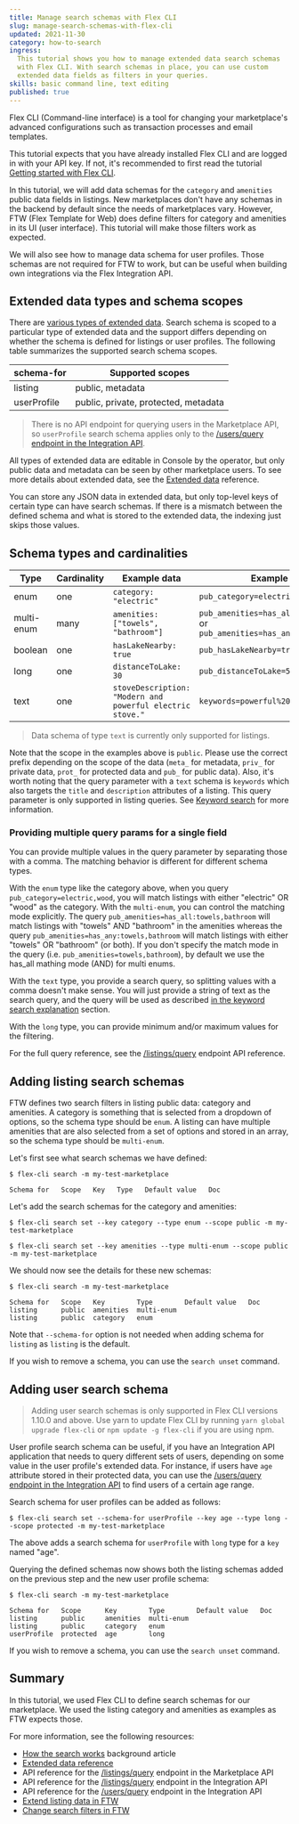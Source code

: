 ```yaml
---
title: Manage search schemas with Flex CLI
slug: manage-search-schemas-with-flex-cli
updated: 2021-11-30
category: how-to-search
ingress:
  This tutorial shows you how to manage extended data search schemas
  with Flex CLI. With search schemas in place, you can use custom
  extended data fields as filters in your queries.
skills: basic command line, text editing
published: true
---
```


Flex CLI (Command-line interface) is a tool for changing your
marketplace's advanced configurations such as transaction processes and
email templates.

This tutorial expects that you have already installed Flex CLI and are
logged in with your API key. If not, it's recommended to first read the
tutorial
[Getting started with Flex CLI](/introduction/getting-started-with-flex-cli/).

In this tutorial, we will add data schemas for the `category` and
`amenities` public data fields in listings. New marketplaces don't have
any schemas in the backend by default since the needs of marketplaces
vary. However, FTW (Flex Template for Web) does define filters for
category and amenities in its UI (user interface). This tutorial will
make those filters work as expected.

We will also see how to manage data schema for user profiles. Those
schemas are not required for FTW to work, but can be useful when
building own integrations via the Flex Integration API.

## Extended data types and schema scopes

There are [various types of extended data](/references/extended-data/).
Search schema is scoped to a particular type of extended data and the
support differs depending on whether the schema is defined for listings
or user profiles. The following table summarizes the supported search
schema scopes.

| schema-for  | Supported scopes                     |
| ----------- | ------------------------------------ |
| listing     | public, metadata                     |
| userProfile | public, private, protected, metadata |

> There is no API endpoint for querying users in the Marketplace API, so
> `userProfile` search schema applies only to the
> [/users/query endpoint in the Integration API](https://www.sharetribe.com/api-reference/integration.html#query-users).

All types of extended data are editable in Console by the operator, but
only public data and metadata can be seen by other marketplace users. To
see more details about extended data, see the
[Extended data](/references/extended-data/) reference.

You can store any JSON data in extended data, but only top-level keys of
certain type can have search schemas. If there is a mismatch between the
defined schema and what is stored to the extended data, the indexing
just skips those values.

## Schema types and cardinalities

| Type       | Cardinality | Example data                                              | Example query                                                                      |
| ---------- | ----------- | --------------------------------------------------------- | ---------------------------------------------------------------------------------- |
| enum       | one         | `category: "electric"`                                    | `pub_category=electric,wood`                                                       |
| multi-enum | many        | `amenities: ["towels", "bathroom"]`                       | `pub_amenities=has_all:towels,bathroom` or `pub_amenities=has_any:towels,bathroom` |
| boolean    | one         | `hasLakeNearby: true`                                     | `pub_hasLakeNearby=true`                                                           |
| long       | one         | `distanceToLake: 30`                                      | `pub_distanceToLake=5,40`                                                          |
| text       | one         | `stoveDescription: "Modern and powerful electric stove."` | `keywords=powerful%20modern`                                                       |

> Data schema of type `text` is currently only supported for listings.

Note that the scope in the examples above is `public`. Please use the
correct prefix depending on the scope of the data (`meta_` for metadata,
`priv_` for private data, `prot_` for protected data and `pub_` for
public data). Also, it's worth noting that the query parameter with a
`text` schema is `keywords` which also targets the `title` and
`description` attributes of a listing. This query parameter is only
supported in listing queries. See
[Keyword search](/concepts/how-the-listing-search-works/#keyword-search)
for more information.

### Providing multiple query params for a single field

You can provide multiple values in the query parameter by separating
those with a comma. The matching behavior is different for different
schema types.

With the `enum` type like the category above, when you query
`pub_category=electric,wood`, you will match listings with either
"electric" OR "wood" as the category. With the `multi-enum`, you can
control the matching mode explicitly. The query
`pub_amenities=has_all:towels,bathroom` will match listings with
"towels" AND "bathroom" in the amenities whereas the query
`pub_amenities=has_any:towels,bathroom` will match listings with either
"towels" OR "bathroom" (or both). If you don't specify the match mode in
the query (i.e. `pub_amenities=towels,bathroom`), by default we use the
has_all mathing mode (AND) for multi enums.

With the `text` type, you provide a search query, so splitting values
with a comma doesn't make sense. You will just provide a string of text
as the search query, and the query will be used as described
[in the keyword search explanation](/concepts/how-the-listing-search-works/#keyword-search)
section.

With the `long` type, you can provide minimum and/or maximum values for
the filtering.

For the full query reference, see the
[/listings/query](https://www.sharetribe.com/api-reference/marketplace.html#query-listings)
endpoint API reference.

## Adding listing search schemas

FTW defines two search filters in listing public data: category and
amenities. A category is something that is selected from a dropdown of
options, so the schema type should be `enum`. A listing can have
multiple amenities that are also selected from a set of options and
stored in an array, so the schema type should be `multi-enum`.

Let's first see what search schemas we have defined:

```
$ flex-cli search -m my-test-marketplace

Schema for   Scope   Key   Type   Default value   Doc

```

Let's add the search schemas for the category and amenities:

```
$ flex-cli search set --key category --type enum --scope public -m my-test-marketplace
```

```
$ flex-cli search set --key amenities --type multi-enum --scope public -m my-test-marketplace
```

We should now see the details for these new schemas:

```
$ flex-cli search -m my-test-marketplace

Schema for   Scope   Key        Type        Default value   Doc
listing      public  amenities  multi-enum
listing      public  category   enum
```

Note that `--schema-for` option is not needed when adding schema for
`listing` as `listing` is the default.

If you wish to remove a schema, you can use the `search unset` command.

## Adding user search schema

> Adding user search schemas is only supported in Flex CLI versions
> 1.10.0 and above. Use yarn to update Flex CLI by running
> `yarn global upgrade flex-cli` or `npm update -g flex-cli` if you are
> using npm.

User profile search schema can be useful, if you have an Integration API
application that needs to query different sets of users, depending on
some value in the user profile's extended data. For instance, if users
have `age` attribute stored in their protected data, you can use the
[/users/query endpoint in the Integration API](https://www.sharetribe.com/docs/references/extended-data/)
to find users of a certain age range.

Search schema for user profiles can be added as follows:

```
$ flex-cli search set --schema-for userProfile --key age --type long --scope protected -m my-test-marketplace
```

The above adds a search schema for `userProfile` with `long` type for a
`key` named "age".

Querying the defined schemas now shows both the listing schemas added on
the previous step and the new user profile schema:

```
$ flex-cli search -m my-test-marketplace

Schema for   Scope      Key        Type        Default value   Doc
listing      public     amenities  multi-enum
listing      public     category   enum
userProfile  protected  age        long
```

If you wish to remove a schema, you can use the `search unset` command.

## Summary

In this tutorial, we used Flex CLI to define search schemas for our
marketplace. We used the listing category and amenities as examples as
FTW expects those.

For more information, see the following resources:

- [How the search works](/concepts/how-the-listing-search-works/)
  background article
- [Extended data reference](/references/extended-data/)
- API reference for the
  [/listings/query](https://www.sharetribe.com/api-reference/marketplace.html#query-listings)
  endpoint in the Marketplace API
- API reference for the
  [/listings/query](https://www.sharetribe.com/api-reference/integration.html#query-listings)
  endpoint in the Integration API
- API reference for the
  [/users/query](https://www.sharetribe.com/api-reference/integration.html#query-users)
  endpoint in the Integration API
- [Extend listing data in FTW](/how-to/extend-listing-data-in-ftw/)
- [Change search filters in FTW](/how-to/change-search-filters-in-ftw/)
